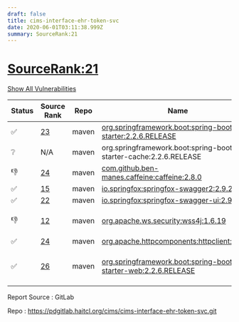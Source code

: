 ```yaml
---
draft: false
title: cims-interface-ehr-token-svc
date: 2020-06-01T03:11:38.999Z
summary: SourceRank:21
---
```


# <u>SourceRank:21</u>

<a onclick="var x=document.getElementsByName('vulnerabilities');var y=[...x].filter(e=>e.style.display=='none').length==0?'none':'block';x.forEach(e=>e.style.display=y);this.innerHTML=y=='none'?'Show All Vulnerabilities':'Hide All Vulnerabilities'" href="javascript:void(0)">Show All Vulnerabilities</a>

| Status | Source<br/>Rank | Repo | Name | Vulnerabilities | Remarks |
| - | - | - | - | - | - |
|✅|[23](https://libraries.io/maven/org.springframework.boot:spring-boot-starter/sourcerank)|maven|[org.springframework.boot:spring-boot-starter:2.2.6.RELEASE](https://mvnrepository.com/artifact/org.springframework.boot/spring-boot-starter/2.2.6.RELEASE)|<a href="javascript:void(0)" onclick='var x=document.getElementById("org.springframework.boot:spring-boot-starter:2.2.6.RELEASE-vulnerabilities");x.style.display=x.style.display!="none"?"none":"block"'>1</a><div name='vulnerabilities' style='display:none' id='org.springframework.boot:spring-boot-starter:2.2.6.RELEASE-vulnerabilities'>[CVE-2017-18640](/vulnerabilities/cve-2017-18640/)</div>||
|❔|N/A|maven|org.springframework.boot:spring-boot-starter-cache:2.2.6.RELEASE|N/A|Unknown Library|
|👎|[24](https://libraries.io/maven/com.github.ben-manes.caffeine:caffeine/sourcerank)|maven|[com.github.ben-manes.caffeine:caffeine:2.8.0](https://mvnrepository.com/artifact/com.github.ben-manes.caffeine/caffeine/2.8.0)|0|planning to remove|
|✅|[15](https://libraries.io/maven/io.springfox:springfox-swagger2/sourcerank)|maven|[io.springfox:springfox-swagger2:2.9.2](https://mvnrepository.com/artifact/io.springfox/springfox-swagger2/2.9.2)|<a href="javascript:void(0)" onclick='var x=document.getElementById("io.springfox:springfox-swagger2:2.9.2-vulnerabilities");x.style.display=x.style.display!="none"?"none":"block"'>2</a><div name='vulnerabilities' style='display:none' id='io.springfox:springfox-swagger2:2.9.2-vulnerabilities'>[sonatype-2015-0003](/vulnerabilities/sonatype-2015-0003/)<br />[CVE-2018-1270](/vulnerabilities/cve-2018-1270/)</div>||
|✅|[22](https://libraries.io/maven/io.springfox:springfox-swagger-ui/sourcerank)|maven|[io.springfox:springfox-swagger-ui:2.9.2](https://mvnrepository.com/artifact/io.springfox/springfox-swagger-ui/2.9.2)|<a href="javascript:void(0)" onclick='var x=document.getElementById("io.springfox:springfox-swagger-ui:2.9.2-vulnerabilities");x.style.display=x.style.display!="none"?"none":"block"'>3</a><div name='vulnerabilities' style='display:none' id='io.springfox:springfox-swagger-ui:2.9.2-vulnerabilities'>[CVE-2019-17495](/vulnerabilities/cve-2019-17495/)<br />[sonatype-2015-0003](/vulnerabilities/sonatype-2015-0003/)<br />[CVE-2018-1270](/vulnerabilities/cve-2018-1270/)</div>||
|👎|[12](https://libraries.io/maven/org.apache.ws.security:wss4j/sourcerank)|maven|[org.apache.ws.security:wss4j:1.6.19](https://mvnrepository.com/artifact/org.apache.ws.security/wss4j/1.6.19)|0|Newer version existed in the list|
|✅|[24](https://libraries.io/maven/org.apache.httpcomponents:httpclient/sourcerank)|maven|[org.apache.httpcomponents:httpclient:4.5.12](https://mvnrepository.com/artifact/org.apache.httpcomponents/httpclient/4.5.12)|0||
|✅|[26](https://libraries.io/maven/org.springframework.boot:spring-boot-starter-web/sourcerank)|maven|[org.springframework.boot:spring-boot-starter-web:2.2.6.RELEASE](https://mvnrepository.com/artifact/org.springframework.boot/spring-boot-starter-web/2.2.6.RELEASE)|<a href="javascript:void(0)" onclick='var x=document.getElementById("org.springframework.boot:spring-boot-starter-web:2.2.6.RELEASE-vulnerabilities");x.style.display=x.style.display!="none"?"none":"block"'>3</a><div name='vulnerabilities' style='display:none' id='org.springframework.boot:spring-boot-starter-web:2.2.6.RELEASE-vulnerabilities'>[CVE-2017-18640](/vulnerabilities/cve-2017-18640/)<br />[CVE-2020-10693](/vulnerabilities/cve-2020-10693/)<br />[CVE-2016-1000027](/vulnerabilities/cve-2016-1000027/)</div>|upgrade to 2.2.7.RELEASE<br/>resolve 1 vulnerabilities|


Report Source : GitLab

Repo : https://pdgitlab.haitcl.org/cims/cims-interface-ehr-token-svc.git
